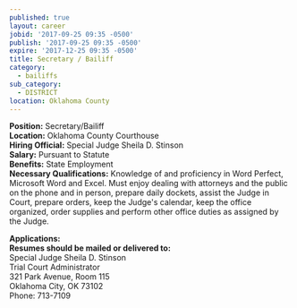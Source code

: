 ```yaml
---
published: true
layout: career
jobid: '2017-09-25 09:35 -0500'
publish: '2017-09-25 09:35 -0500'
expire: '2017-12-25 09:35 -0500'
title: Secretary / Bailiff
category:
  - bailiffs
sub_category:
  - DISTRICT
location: Oklahoma County
---
```

**Position:** Secretary/Bailiff  
**Location:** Oklahoma County Courthouse  
**Hiring Official:** Special Judge Sheila D. Stinson  
**Salary:** Pursuant to Statute  
**Benefits:** State Employment  
**Necessary Qualifications:** Knowledge of and proficiency in Word Perfect, Microsoft Word and Excel.  Must enjoy dealing with attorneys and the public on the phone and in person, prepare daily dockets, assist the Judge in Court, prepare orders, keep the Judge's calendar, keep the office organized, order supplies and perform other office duties as assigned by the Judge.

		
**Applications:**   
**Resumes should be mailed or delivered to:**  
Special Judge Sheila D. Stinson   
Trial Court Administrator   
321 Park Avenue, Room 115  
Oklahoma City, OK 73102  
Phone: 713-7109
